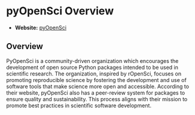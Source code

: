 # pyOpenSci Overview

- **Website:** [pyOpenSci](https://www.pyopensci.org/)

## Overview

PyOpenSci is a community-driven organization which encourages the development of open source Python packages intended to be used in scientific research. The organization, inspired by rOpenSci, focuses on promoting reproducible science by fostering the development and use of software tools that make science more open and accessible. According to their website, pyOpenSci also has a peer-review system for packages to ensure quality and sustainability. This process aligns with their mission to promote best practices in scientific software development.
